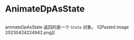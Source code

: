 # AnimateDpAsState

```kotlin

```

animateDpAsState 返回的是一个 `State` 对象。
![[Pasted image 20230424224942.png]]